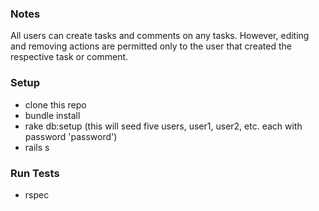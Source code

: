 ### Notes
All users can create tasks and comments on any tasks. However, editing and removing actions are permitted only to the user that created the respective task or comment.

### Setup

* clone this repo
* bundle install
* rake db:setup (this will seed five users, user1, user2, etc. each with password 'password')
* rails s

### Run Tests

* rspec